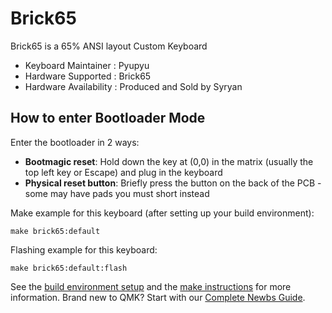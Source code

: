 # Brick65

Brick65 is a 65% ANSI layout Custom Keyboard

* Keyboard Maintainer : Pyupyu
* Hardware Supported : Brick65
* Hardware Availability : Produced and Sold by Syryan

## How to enter Bootloader Mode

Enter the bootloader in 2 ways:

* **Bootmagic reset**: Hold down the key at (0,0) in the matrix (usually the top left key or Escape) and plug in the keyboard
* **Physical reset button**: Briefly press the button on the back of the PCB - some may have pads you must short instead

Make example for this keyboard (after setting up your build environment):

    make brick65:default

Flashing example for this keyboard:

    make brick65:default:flash

See the [build environment setup](https://docs.qmk.fm/#/getting_started_build_tools) and the [make instructions](https://docs.qmk.fm/#/getting_started_make_guide) for more information. Brand new to QMK? Start with our [Complete Newbs Guide](https://docs.qmk.fm/#/newbs).
